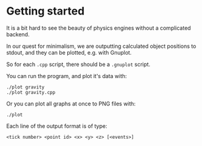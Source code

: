 # Getting started

It is a bit hard to see the beauty of physics engines without a complicated backend.

In our quest for minimalism, we are outputting calculated object positions to stdout, and they can be plotted, e.g. with Gnuplot.

So for each `.cpp` script, there should be a `.gnuplot` script.

You can run the program, and plot it's data with:

    ./plot gravity
    ./plot gravity.cpp

Or you can plot all graphs at once to PNG files with:

    ./plot

Each line of the output format is of type:

    <tick number> <point id> <x> <y> <z> [<events>]
